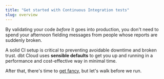 ```yaml
---
title: "Get started with Continuous Integration tests"
slug: overview
---
```


By validating your code _before_ it goes into production, you don't need to spend your afternoon fielding messages from people whose reports are suddenly broken.

A solid CI setup is critical to preventing avoidable downtime and broken trust. dbt Cloud uses **sensible defaults** to get you up and running in a performance and cost-effective way in minimal time.

After that, there's time to [get fancy](/guides/orchestration/custom-cicd-pipelines/1-cicd-background), but let's walk before we run.

